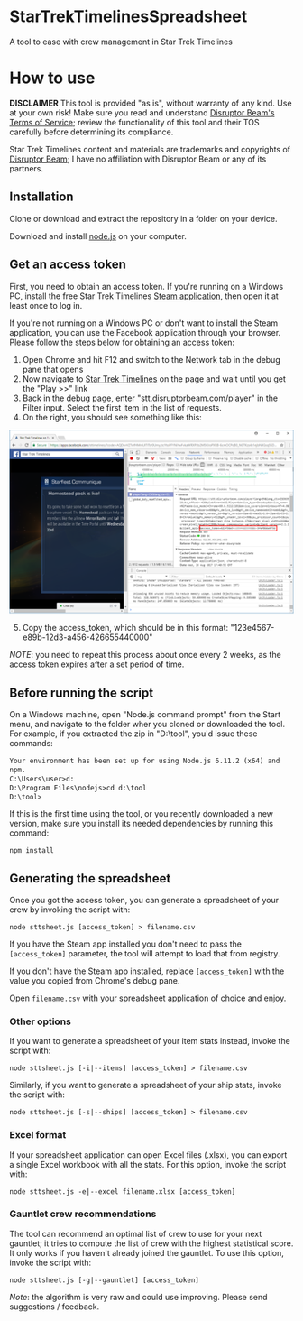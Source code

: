 # StarTrekTimelinesSpreadsheet
A tool to ease with crew management in Star Trek Timelines

# How to use

**DISCLAIMER** This tool is provided "as is", without warranty of any kind. Use at your own risk! Make sure you read and understand [Disruptor Beam's Terms of Service](https://www.disruptorbeam.com/tos/); review the functionality of this tool and their TOS carefully before determining its compliance.

Star Trek Timelines content and materials are trademarks and copyrights of [Disruptor Beam](https://www.disruptorbeam.com/games/star-trek-timelines/); I have no affiliation with Disruptor Beam or any of its partners.

## Installation
Clone or download and extract the repository in a folder on your device.

Download and install [node.js](https://nodejs.org/) on your computer.

## Get an access token
First, you need to obtain an access token. If you're running on a Windows PC, install the free Star Trek Timelines [Steam application](http://store.steampowered.com/app/600750/Star_Trek_Timelines/), then open it at least once to log in.

If you're not running on a Windows PC or don't want to install the Steam application, you can use the Facebook application through your browser. Please follow the steps below for obtaining an access token:

1. Open Chrome and hit F12 and switch to the Network tab in the debug pane that opens
2. Now navigate to [Star Trek Timelines](https://apps.facebook.com/sttimelines) on the page and wait until you get the "Play >>" link
3. Back in the debug page, enter "stt.disruptorbeam.com/player" in the Filter input. Select the first item in the list of requests.
4. On the right, you should see something like this:

![Screenshot](/screenshot.png "Screenshot")

5. Copy the access_token, which should be in this format: "123e4567-e89b-12d3-a456-426655440000"

*NOTE*: you need to repeat this process about once every 2 weeks, as the access token expires after a set period of time.

## Before running the script

On a Windows machine, open "Node.js command prompt" from the Start menu, and navigate to the folder wher you cloned or downloaded the tool. For example, if you extracted the zip in "D:\tool", you'd issue these commands:

```
Your environment has been set up for using Node.js 6.11.2 (x64) and npm.
C:\Users\user>d:
D:\Program Files\nodejs>cd d:\tool
D:\tool>
```

If this is the first time using the tool, or you recently downloaded a new version, make sure you install its needed dependencies by running this command:
```
npm install
```

## Generating the spreadsheet
Once you got the access token, you can generate a spreadsheet of your crew by invoking the script with:
```
node sttsheet.js [access_token] > filename.csv
```

If you have the Steam app installed you don't need to pass the `[access_token]` parameter, the tool will attempt to load that from registry.

If you don't have the Steam app installed, replace `[access_token]` with the value you copied from Chrome's debug pane.

Open `filename.csv` with your spreadsheet application of choice and enjoy.

### Other options
If you want to generate a spreadsheet of your item stats instead, invoke the script with:
```
node sttsheet.js [-i|--items] [access_token] > filename.csv
```

Similarly, if you want to generate a spreadsheet of your ship stats, invoke the script with:
```
node sttsheet.js [-s|--ships] [access_token] > filename.csv
```

### Excel format
If your spreadsheet application can open Excel files (.xlsx), you can export a single Excel workbook with all the stats. For this option, invoke the script with:
```
node sttsheet.js -e|--excel filename.xlsx [access_token]
```

### Gauntlet crew recommendations
The tool can recommend an optimal list of crew to use for your next gauntlet; it tries to compute the list of crew with the highest statistical score. It only works if you haven't already joined the gauntlet. To use this option, invoke the script with:
```
node sttsheet.js [-g|--gauntlet] [access_token]
```
*Note*: the algorithm is very raw and could use improving. Please send suggestions / feedback.
